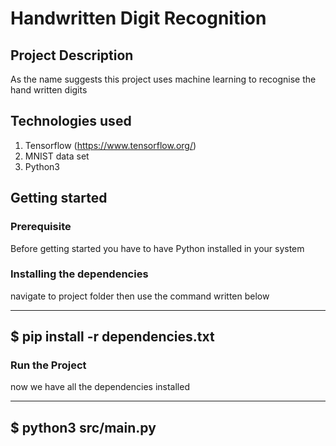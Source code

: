 # Handwritten Digit Recognition

## Project Description

As the name suggests this project uses machine learning to recognise the
hand written digits

## Technologies used

1. Tensorflow (https://www.tensorflow.org/)
2. MNIST data set
3. Python3

## Getting started

### Prerequisite

Before getting started you have to have Python installed in your system

### Installing the dependencies

navigate to project folder then use the command written below

---
$ pip install -r dependencies.txt
---

### Run the Project

now we have all the dependencies installed

---
$ python3 src/main.py
---